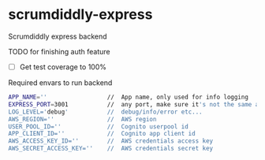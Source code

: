 # scrumdiddly-express
Scrumdiddly express backend

TODO for finishing auth feature
- [ ] Get test coverage to 100%


Required envars to run backend
```sh
APP_NAME=''                 //  App name, only used for info logging
EXPRESS_PORT=3001           //  any port, make sure it's not the same as the front end
LOG_LEVEL='debug'           //  debug/info/error etc...
AWS_REGION=''               //  AWS region
USER_POOL_ID=''             //  Cognito userpool id
APP_CLIENT_ID=''            //  Cognito app client id
AWS_ACCESS_KEY_ID=''        //  AWS credentials access key
AWS_SECRET_ACCESS_KEY=''    //  AWS credentials secret key
```

